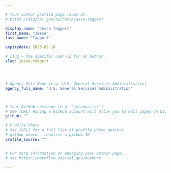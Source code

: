 ```yaml
---

# Your author profile page lives at:
# https://digital.gov/authors/jesse-taggert

display_name: "Jesse Taggert"
first_name: "Jesse"
last_name: "Taggert"

expirydate: 2025-02-18

# slug — the specific user-id for an author.
slug: jesse-taggert




# Agency Full Name [e.g. U.S. General Services Administration]
agency_full_name: "U.S. General Services Administration"



# Your GitHub username [e.g. 'jeremyzilar']
# See [URL] Having a GitHub account will allow you to edit pages on DigitalGov. The image used in your GitHub account can also be used to populate your digital.gov profile photo.
github: ""

# Profile Photo
# See [URL] for a full list of profile photo options
# github-photo — requires a github ID
profile_source: ""


# For more information on managing your author page,
# see https://workflow.digital.gov/authors

---
```

